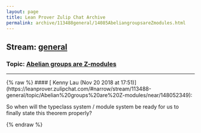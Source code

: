 ```yaml
---
layout: page
title: Lean Prover Zulip Chat Archive 
permalink: archive/113488general/14085AbeliangroupsareZmodules.html
---
```


## Stream: [general](https://leanprover-community.github.io/archive/113488general/index.html)
### Topic: [Abelian groups are Z-modules](https://leanprover-community.github.io/archive/113488general/14085AbeliangroupsareZmodules.html)

---

<base href="https://leanprover.zulipchat.com">
{% raw %}
#### [ Kenny Lau (Nov 20 2018 at 17:51)](https://leanprover.zulipchat.com/#narrow/stream/113488-general/topic/Abelian%20groups%20are%20Z-modules/near/148052349):
<p>So when will the typeclass system / module system be ready for us to finally state this theorem properly?</p>


{% endraw %}
